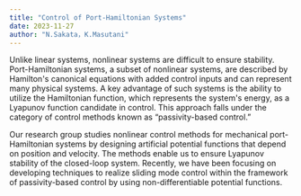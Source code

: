 ```yaml
---
title: "Control of Port-Hamiltonian Systems"
date: 2023-11-27
author: "N.Sakata，K.Masutani"
---
```



Unlike linear systems, nonlinear systems are difficult to ensure stability. 
Port-Hamiltonian systems, a subset of nonlinear systems, are described by Hamilton's canonical equations with added control inputs and can represent many physical systems. <!-- Port-Hamiltonian systems, one of such nonlinear systems, are described by Hamilton's canonical equations with control input and represent many physical systems. -->
A key advantage of such systems is the ability to utilize the Hamiltonian function, which represents the system's energy, as a Lyapunov function candidate in control. <!-- Such systems have the advantage that we can utilize the Hamiltonian function, representing the system's energy, as a Lyapunov function candidate in control. -->
This approach falls under the category of control methods known as “passivity-based control.”

Our research group studies nonlinear control methods for mechanical port-Hamiltonian systems by designing artificial potential functions that depend on position and velocity. 
The methods enable us to ensure Lyapunov stability of the closed-loop system. 
Recently, we have been focusing on developing techniques to realize sliding mode control within the framework of passivity-based control by using non-differentiable potential functions. 